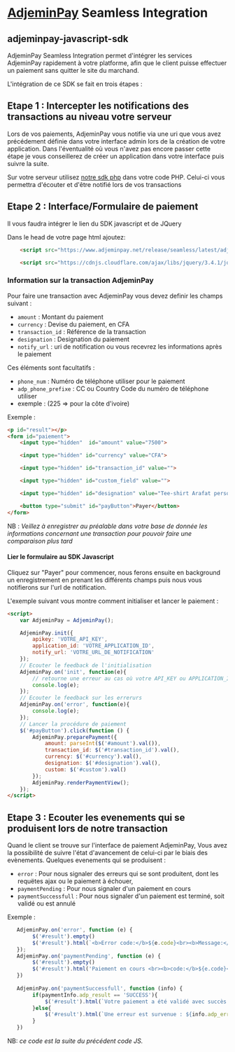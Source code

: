 # [AdjeminPay](https://www.adjeminpay.net) Seamless Integration

## adjeminpay-javascript-sdk

AdjeminPay Seamless Integration permet d'intégrer les services AdjeminPay rapidement à votre platforme, afin que le client puisse effectuer un paiement sans quitter le site
du marchand.

L'intégration de ce SDK se fait en trois étapes :

## Etape 1 : Intercepter les notifications des transactions au niveau votre serveur

Lors de vos paiements, AdjeminPay vous notifie via une uri que vous avez précédement définie dans votre interface admin lors de la création de votre application. Dans l'éventualité où vous n'avez pas encore passer cette étape je vous conseillerez de créer un application dans votre interface puis suivre la suite.

Sur votre serveur utilisez [notre sdk php](https://github.com/adjemin/adjeminpay-php-sdk/) dans votre code PHP. Celui-ci vous permettra d'écouter et d'être notifié lors de vos transactions

## Etape 2 : Interface/Formulaire de paiement

Il vous faudra intégrer le lien du SDK javascript et de JQuery

Dans le head de votre page html ajoutez:

```html
    <script src="https://www.adjeminpay.net/release/seamless/latest/adjeminpay.min.js" type="text/javascript"></script>

    <script src="https://cdnjs.cloudflare.com/ajax/libs/jquery/3.4.1/jquery.js"></script>

```

### Information sur la transaction AdjeminPay

Pour faire une transaction avec AdjeminPay vous devez definir les champs suivant :

* `amount`      : Montant du paiement
* `currency`    : Devise du paiement, en CFA
* `transaction_id` : Référence de la transaction
* `designation` : Designation du paiement
* `notify_url`  : uri de notification ou vous recevrez les informations après le paiement

Ces éléments sont facultatifs :

* `phone_num`      : Numéro de téléphone utiliser pour le paiement
* `adp_phone_prefixe`    : CC ou Country Code du numéro de téléphone utiliser
* exemple : (225 => pour la côte d'ivoire)

Exemple :

```html
<p id="result"></p>
<form id="paiement">
    <input type="hidden"  id="amount" value="7500">

    <input type="hidden" id="currency" value="CFA">

    <input type="hidden" id="transaction_id" value="">

    <input type="hidden" id="custom_field" value="">

    <input type="hidden" id="designation" value="Tee-shirt Arafat personnalisé">

    <button type="submit" id="payButton">Payer</button>
</form>
```

NB : _Veillez à enregistrer au préalable dans votre base de donnée les informations concernant une transaction pour pouvoir faire une comparaison plus tard_

#### Lier le formulaire au SDK Javascript

Cliquez sur "Payer" pour commencer, nous ferons ensuite en background un enregistrement en prenant les différents champs puis nous vous notifierons sur l'url de notification.

L'exemple suivant vous montre comment initialiser et lancer le paiement :

```html
<script>
    var AdjeminPay = AdjeminPay();

    AdjeminPay.init({
        apikey: 'VOTRE_API_KEY',
        application_id: 'VOTRE_APPLICATION_ID',
        notify_url: 'VOTRE_URL_DE_NOTIFICATION'
    });
    // Ecouter le feedback de l'initialisation
    AdjeminPay.on('init', function(e){
        // retourne une erreur au cas où votre API_KEY ou APPLICATION_ID est incorrecte
        console.log(e);
    });
    // Ecouter le feedback sur les errerurs
    AdjeminPay.on('error', function(e){
        console.log(e);
    });
    // Lancer la procédure de paiement
    $('#payButton').click(function () {
        AdjeminPay.preparePayment({
            amount: parseInt($('#amount').val()),
            transaction_id: $('#transaction_id').val(),
            currency: $('#currency').val(),
            designation: $('#designation').val(),
            custom: $('#custom').val()
        });
        AdjeminPay.renderPaymentView();
    });
</script>
```

## Etape 3 : Ecouter les evenements qui se produisent lors de notre transaction

Quand le client se trouve sur l'interface de paiement AdjeminPay, Vous avez la possibilité de suivre l'état d'avancement de celui-ci par le biais des evènements.
Quelques evenements qui se produisent :

* `error`              : Pour nous signaler des erreurs qui se sont produitent, dont les requëtes ajax ou le paiement à échouer,
* `paymentPending`     : Pour nous signaler d'un paiement en cours
* `paymentSuccessfull` : Pour nous signaler d'un paiement est terminé, soit validé ou est annulé

Exemple :

```js
   AdjeminPay.on('error', function (e) {
        $('#result').empty()
        $('#result').html(`<b>Error code:</b>${e.code}<br><b>Message:</b>:${e.message}`)
   });
   AdjeminPay.on('paymentPending', function (e) {
        $('#result').empty()
        $('#result').html('Paiement en cours <br><b>code:</b>${e.code}<br><b>Message:</b>:${e.message}')
   })
   
   AdjeminPay.on('paymentSuccessfull', function (info) {
        if(paymentInfo.adp_result == 'SUCCESS'){
            $('#result').html(`Votre paiement a été validé avec succès : <br> Montant payé : ${info.adp_amount+}<br>`)
        }else{
            $('#result').html(`Une erreur est survenue : ${info.adp_error_message}`)
        }
   })
```

NB: _ce code est la suite du précédent code JS._
